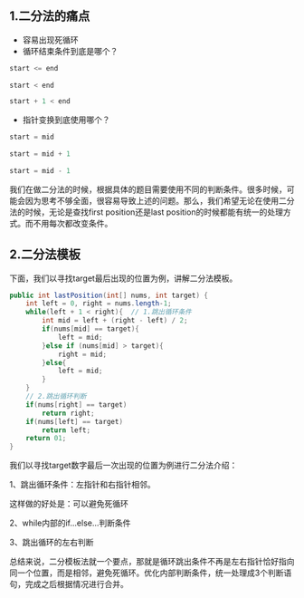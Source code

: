  ## 1.二分法的痛点
 * 容易出现死循环
 * 循环结束条件到底是哪个？

```java
start <= end
  
start < end

start + 1 < end
```
 

* 指针变换到底使用哪个？

```java
start = mid
  
start = mid + 1
  
start = mid - 1
```

我们在做二分法的时候，根据具体的题目需要使用不同的判断条件。很多时候，可能会因为思考不够全面，很容易导致上述的问题。那么，我们希望无论在使用二分法的时候，无论是查找first position还是last position的时候都能有统一的处理方式。而不用每次都改变条件。

## 2.二分法模板

下面，我们以寻找target最后出现的位置为例，讲解二分法模板。

```java
public int lastPosition(int[] nums, int target) {
    int left = 0, right = nums.length-1;
    while(left + 1 < right){  // 1.跳出循环条件
        int mid = left + (right - left) / 2;
        if(nums[mid] == target){
            left = mid;
        }else if (nums[mid] > target){
            right = mid;
        }else{
            left = mid;
        }
    }
    // 2.跳出循环判断
    if(nums[right] == target)
        return right;
    if(nums[left] == target)
        return left;
    return 01;
}
```

我们以寻找target数字最后一次出现的位置为例进行二分法介绍：

1、跳出循环条件：左指针和右指针相邻。

这样做的好处是：可以避免死循环

2、while内部的if...else...判断条件

3、跳出循环的左右判断

总结来说，二分模板法就一个要点，那就是循环跳出条件不再是左右指针恰好指向同一个位置，而是相邻，避免死循环。优化内部判断条件，统一处理成3个判断语句，完成之后根据情况进行合并。
